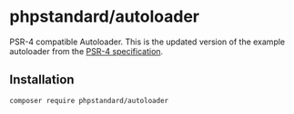 # phpstandard/autoloader

PSR-4 compatible Autoloader. This is the updated version of the example
autoloader from the [PSR-4 specification](https://www.php-fig.org/psr/psr-4/).

## Installation

```bash
composer require phpstandard/autoloader
```
